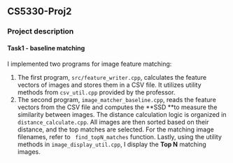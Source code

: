 ## CS5330-Proj2

### Project description

#### Task1 - baseline matching

I implemented two programs for image feature matching:

1. The first program, `src/feature_writer.cpp`, calculates the feature vectors of images and stores them in a CSV file. It utilizes utility methods from `csv_util.cpp` provided by the professor.
2. The second program,  `image_matcher_baseline.cpp`,  reads the feature vectors from the CSV file and computes the **SSD **to measure the similarity between images. The distance calculation logic is organized in `distance_calculate.cpp`. All images are then sorted based on their distance, and the top matches are selected. For the matching image filenames, refer to ` find_topN_matches` function. Lastly, using the utility methods in `image_display_util.cpp`, I display the **Top N** matching images.